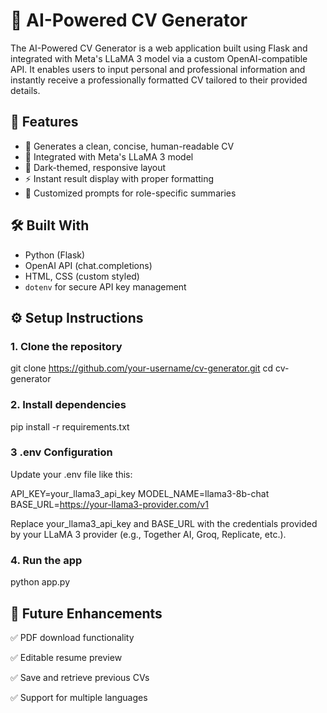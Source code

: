 # 🧠 AI-Powered CV Generator

The AI-Powered CV Generator is a web application built using Flask and integrated with Meta's LLaMA 3 model via a custom OpenAI-compatible API. It enables users to input personal and professional information and instantly receive a professionally formatted CV tailored to their provided details.

## 🚀 Features

- 📄 Generates a clean, concise, human-readable CV
- 🤖 Integrated with Meta's LLaMA 3 model
- 🎨 Dark-themed, responsive layout
- ⚡ Instant result display with proper formatting
- 💬 Customized prompts for role-specific summaries

## 🛠️ Built With

- Python (Flask)
- OpenAI API (chat.completions)
- HTML, CSS (custom styled)
- `dotenv` for secure API key management


## ⚙️ Setup Instructions

### 1. Clone the repository

git clone https://github.com/your-username/cv-generator.git
cd cv-generator

### 2. Install dependencies

pip install -r requirements.txt

### 3 .env Configuration
Update your .env file like this:

API_KEY=your_llama3_api_key
MODEL_NAME=llama3-8b-chat
BASE_URL=https://your-llama3-provider.com/v1

Replace your_llama3_api_key and BASE_URL with the credentials provided by your LLaMA 3 provider (e.g., Together AI, Groq, Replicate, etc.).

### 4. Run the app

python app.py

## 🔮 Future Enhancements
✅ PDF download functionality

✅ Editable resume preview

✅ Save and retrieve previous CVs

✅ Support for multiple languages

